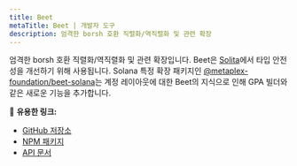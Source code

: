 ```yaml
---
title: Beet
metaTitle: Beet | 개발자 도구
description: 엄격한 borsh 호환 직렬화/역직렬화 및 관련 확장
---
```


엄격한 borsh 호환 직렬화/역직렬화 및 관련 확장입니다. Beet은 [Solita](solita)에서 타입 안전성을 개선하기 위해 사용됩니다. Solana 특정 확장 패키지인 [@metaplex-foundation/beet-solana](https://www.npmjs.com/package/@metaplex-foundation/beet)는 계정 레이아웃에 대한 Beet의 지식으로 인해 GPA 빌더와 같은 새로운 기능을 추가합니다.

🔗 **유용한 링크:**

- [GitHub 저장소](https://github.com/metaplex-foundation/beet)
- [NPM 패키지](https://www.npmjs.com/package/@metaplex-foundation/beet-solana)
- [API 문서](https://metaplex-foundation.github.io/beet/docs/beet/)
